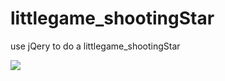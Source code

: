 # littlegame_shootingStar
use jQery to do a littlegame_shootingStar

![](https://i.imgur.com/7gX2U6M.png)
